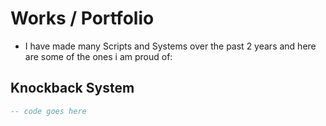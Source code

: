 # Works / Portfolio
- I have made many Scripts and Systems over the past 2 years and here are some of the ones i am proud of:

  
## Knockback System
```lua
-- code goes here
```
